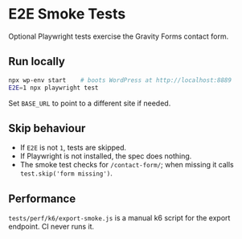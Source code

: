 # E2E Smoke Tests

Optional Playwright tests exercise the Gravity Forms contact form.

## Run locally

```bash
npx wp-env start    # boots WordPress at http://localhost:8889
E2E=1 npx playwright test
```

Set `BASE_URL` to point to a different site if needed.

## Skip behaviour

- If `E2E` is not `1`, tests are skipped.
- If Playwright is not installed, the spec does nothing.
- The smoke test checks for `/contact-form/`; when missing it calls `test.skip('form missing')`.

## Performance

`tests/perf/k6/export-smoke.js` is a manual k6 script for the export endpoint. CI never runs it.
